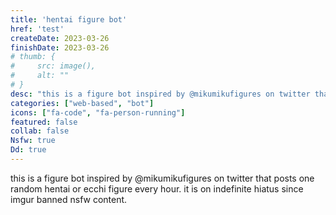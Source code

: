 ```yaml
---
title: 'hentai figure bot'
href: 'test'
createDate: 2023-03-26
finishDate: 2023-03-26
# thumb: {
#     src: image(),
#     alt: ""
# }
desc: "this is a figure bot inspired by @mikumikufigures on twitter that posts one random hentai or ecchi figure every hour. it is on indefinite hiatus since imgur banned nsfw content."
categories: ["web-based", "bot"]
icons: ["fa-code", "fa-person-running"]
featured: false
collab: false
Nsfw: true
Dd: true
---
```

this is a figure bot inspired by @mikumikufigures on twitter that posts one random hentai or ecchi figure every hour. it is on indefinite hiatus since imgur banned nsfw content.

<!-- will be written in tracery and run through cheap bot toot sweet.

while i intend to add as many figures to the bot as possible i may exclude some images for poor quality or to abide by the host site's tos. the fullest version will be run in the fediverse on baraag. -->